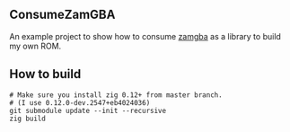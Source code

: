 ## ConsumeZamGBA

An example project to show how to consume
[zamgba](https://github.com/fuzhouch/zamgba) as a library to build
my own ROM.

## How to build

```
# Make sure you install zig 0.12+ from master branch.
# (I use 0.12.0-dev.2547+eb4024036)
git submodule update --init --recursive
zig build
```
